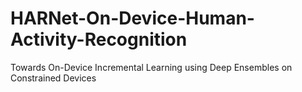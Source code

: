 # HARNet-On-Device-Human-Activity-Recognition
Towards On-Device Incremental Learning using Deep Ensembles on Constrained Devices
